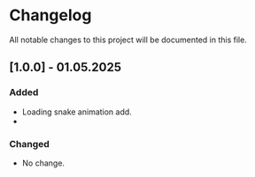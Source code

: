 # Changelog

All notable changes to this project will be documented in this file.

## [1.0.0] -  01.05.2025
### Added
- Loading snake animation add.
- 
### Changed
- No change.

